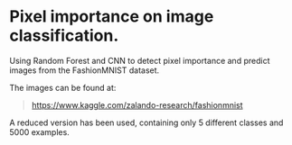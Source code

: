 # Pixel importance on image classification.
Using Random Forest and CNN to detect pixel importance and predict images from the FashionMNIST dataset.

The images can be found at:
> https://www.kaggle.com/zalando-research/fashionmnist

A reduced version has been used, containing only 5 different classes and 5000 examples.
